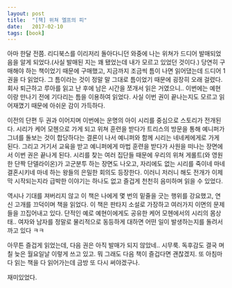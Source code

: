 ```yaml
---
layout: post
title:  "[책] 위쳐 엘프의 피"
date:   2017-02-10
tags: [book]
---
```


아마 한달 전쯤. 리디북스를 이리저리 돌아다니던 와중에 나는 위쳐가 드디어 발매되었음을 알게 되었다.(사실 발매된 지는 꽤 됐었는데 내가 모르고 있었던 것이다.) 당연히 구매해야 하는 책이었기 때문에 구매했고, 지금까지 조금씩 틈이 나면 읽어댔는데 드디어 1권을 다 읽었다. 그 틈이라는 것이 정말 말 그대로 틈이었기 때문에 굉장히 오래 걸렸다. 회사 퇴근하고 루아를 읽고 난 후에 남은 시간을 쪼개서 읽은 거였으니.. 이번에는 예현이랑 만나기 전에 기다리는 틈을 이용하여 읽었다. 사실 이번 권이 끝나는지도 모르고 읽어재꼈기 때문에 아쉬운 감이 가득하다. 

  이전의 단편 두 권과 이어지며 이번에는 운명의 아이 시리를 중심으로 스토리가 전개된다. 시리가 케어 모헨으로 가게 되고 위쳐 훈련을 받다가 트리스의 방문을 통해 예니퍼가 그녀를 돌보는 것이 합당하다는 결론이 나서 예니퍼와 함께 시리는 네네케에게로 가게 된다. 그리고 거기서 교육을 받고 예니퍼에게 마법 훈련을 받다가 사원을 떠나는 장면에서 이번 권은 끝나게 된다. 시리를 찾는 여러 집단들 때문에 우리의 위쳐 게롤트(와 영원한 단짝 단델라이온)가 고군분투 하는 장면도 나오고, 자리에도 없는 시리를 죽이네 마네 결혼시키네 마네 하는 왕들의 은밀한 회의도 등장한다. 이러니 저러니 해도 전개가 이제 막 시작되는지라 급박한 이야기는 하나도 없고 즐겁게 천천히 음미하며 읽을 수 있었다. 

  역시나 기대를 져버리지 않고 이 책은 나에게 몇 번의 밑줄을 긋는 행위를 강요했고, 연신 고개를 끄덕이며 책을 읽었다. 이 책은 판타지 소설로 가장하고 여러가지 이면의 문제들을 끄집어내고 있다. 단적인 예로 예현이에게도 공유한 케어 모헨에서의 시리의 몸상태.. 여자와 남자를 정말로 물리적으로 동등하게 대하면 어떤 일이 발생하는지를 돌려서 까고 있다 ㅋㅋ 

  아무튼 즐겁게 읽었는데, 다음 권은 아직 발매가 되지 않았네.. 시무룩. 독후감도 결국 며칠 늦은 월요일날 이렇게 쓰고 있고. 뭐 그래도 다음 책이 즐겁다면 괜찮겠지. 또 아침마다 읽는 책을 다 읽어가는데 금방 또 다시 써야겠구나. 

  재미있었다.